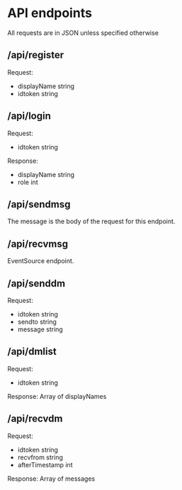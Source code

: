 # API endpoints

All requests are in JSON unless specified otherwise

## /api/register
Request:
- displayName string
- idtoken string

## /api/login
Request:
- idtoken string

Response:
- displayName string
- role int

## /api/sendmsg
The message is the body of the request for this endpoint.

## /api/recvmsg
EventSource endpoint.

## /api/senddm
Request:
- idtoken string
- sendto string
- message string

## /api/dmlist
Request:
- idtoken string

Response:
Array of displayNames

## /api/recvdm
Request:
- idtoken string
- recvfrom string
- afterTimestamp int

Response:
Array of messages

